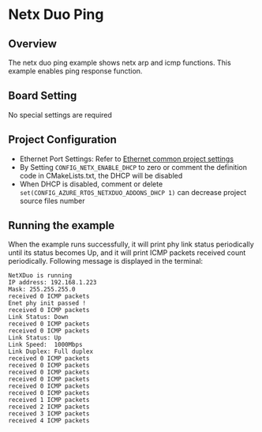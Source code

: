 # Netx Duo Ping

## Overview

The netx duo ping example shows netx arp and icmp functions. This example enables ping response function.

## Board Setting

No special settings are required

## Project Configuration
- Ethernet Port Settings: Refer to [Ethernet common project settings](../../../../lwip/doc/Ethernet_Common_Project_Settings_en.md)
- By Setting `CONFIG_NETX_ENABLE_DHCP` to zero or comment the definition code in CMakeLists.txt, the DHCP will be disabled
- When DHCP is disabled, comment or delete `set(CONFIG_AZURE_RTOS_NETXDUO_ADDONS_DHCP 1)` can decrease project source files number

## Running the example

When the example runs successfully, it will print phy link status periodically until its status becomes Up, and it will print ICMP packets received count periodically. Following message is displayed in the terminal:
```console
NetXDuo is running
IP address: 192.168.1.223
Mask: 255.255.255.0
received 0 ICMP packets
Enet phy init passed !
received 0 ICMP packets
Link Status: Down
received 0 ICMP packets
received 0 ICMP packets
Link Status: Up
Link Speed:  1000Mbps
Link Duplex: Full duplex
received 0 ICMP packets
received 0 ICMP packets
received 0 ICMP packets
received 0 ICMP packets
received 0 ICMP packets
received 0 ICMP packets
received 1 ICMP packets
received 2 ICMP packets
received 3 ICMP packets
received 4 ICMP packets
```
